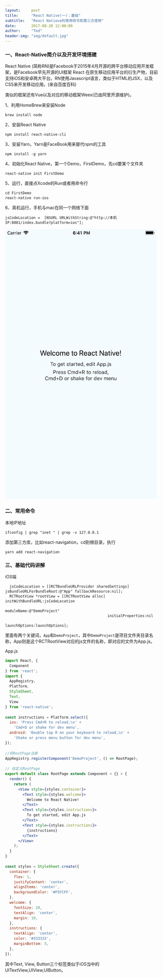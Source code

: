 ```yaml
---
layout:     post
title:      "React Native(一)：基础"
subtitle:   "React Natieve的常用命令和第三方使用"
date:       2017-08-20 12:00:00
author:     "Ted"
header-img: "img/default.jpg"
---
```


### 一、React-Native简介以及开发环境搭建

React Native (简称RN)是Facebook于2015年4月开源的跨平台移动应用开发框架，是Facebook早先开源的UI框架 React 在原生移动应用平台的衍生产物，目前支持iOS和安卓两大平台。RN使用Javascript语言，类似于HTML的JSX，以及CSS来开发移动应用。(来自百度百科)

类似的框架还有Vue以及对应的移动框架Weex(已由阿里开源维护)。

1、利用HomeBrew来安装Node

```
brew install node
```

2、安装React Native

```
npm install react-native-cli
```

3、安装Yarn，Yarn是FaceBook用来替代npm的工具

```
npm install -g yarn
```

4、初始化React Native，第一个Demo，FirstDemo，先cd要某个文件夹

```
react-native init FirstDemo
```

5、运行，直接点Xcode的Run或者用命令行

```
cd FirstDemo
react-native run-ios
```

6、真机运行，手机与mac在同一个网络下面

```
jsCodeLocation =  [NSURL URLWithString:@"http://本机IP:8081/index.bundle?platform=ios"];
```

![](/img/Simple_1/14.png)

### 二、常用命令

本地IP地址

```
ifconfig | grep "inet " | grep -v 127.0.0.1
```

添加第三方库，比如react-navigation，cd到根目录，执行

```
yarn add react-navigation
```

### 三、基础代码讲解

iOS端

```objc
  jsCodeLocation = [[RCTBundleURLProvider sharedSettings] jsBundleURLForBundleRoot:@"App" fallbackResource:nil];
  RCTRootView *rootView = [[RCTRootView alloc] initWithBundleURL:jsCodeLocation
                                                      moduleName:@"DemoProject"
                                               initialProperties:nil
                                                   launchOptions:launchOptions];
```

里面有两个关键词，`App`和`DemoProject`，其中`DemoProject`是项目文件夹目录名称，App则是这个RCTRootView对应的js文件的名称，即对应的文件为App.js。

App.js

```jsx
import React, {
  Component
} from 'react';
import {
  AppRegistry,
  Platform,
  StyleSheet,
  Text,
  View
} from 'react-native';

const instructions = Platform.select({
  ios: 'Press Cmd+R to reload,\n' +
    'Cmd+D or shake for dev menu',
  android: 'Double tap R on your keyboard to reload,\n' +
    'Shake or press menu button for dev menu',
});

//将RootPage注册
AppRegistry.registerComponent('DemoProject', () => RootPage);

// 自定义RootPage
export default class RootPage extends Component < {} > {
  render() {
    return (
      <View style={styles.container}>
        <Text style={styles.welcome}>
          Welcome to React Native!
        </Text>
        <Text style={styles.instructions}>
          To get started, edit App.js
        </Text>
        <Text style={styles.instructions}>
          {instructions}
        </Text>
      </View>
    );
  }
}

const styles = StyleSheet.create({
  container: {
    flex: 1,
    justifyContent: 'center',
    alignItems: 'center',
    backgroundColor: '#F5FCFF',
  },
  welcome: {
    fontSize: 20,
    textAlign: 'center',
    margin: 10,
  },
  instructions: {
    textAlign: 'center',
    color: '#333333',
    marginBottom: 5,
  },
});
```

其中Text, View, Button三个标签类似于iOS当中的UITextView,UIView,UIButton。